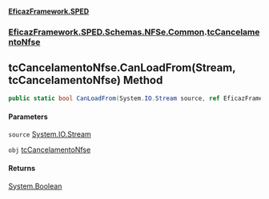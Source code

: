 #### [EficazFramework.SPED](EficazFrameworkSPED.md 'EficazFramework SPED')
### [EficazFramework.SPED.Schemas.NFSe.Common](EficazFramework.SPED.Schemas.NFSe.Common.md 'EficazFramework.SPED.Schemas.NFSe.Common').[tcCancelamentoNfse](EficazFramework.SPED.Schemas.NFSe.Common/tcCancelamentoNfse.md 'EficazFramework.SPED.Schemas.NFSe.Common.tcCancelamentoNfse')

## tcCancelamentoNfse.CanLoadFrom(Stream, tcCancelamentoNfse) Method

```csharp
public static bool CanLoadFrom(System.IO.Stream source, ref EficazFramework.SPED.Schemas.NFSe.Common.tcCancelamentoNfse obj);
```
#### Parameters

<a name='EficazFramework.SPED.Schemas.NFSe.Common.tcCancelamentoNfse.CanLoadFrom(System.IO.Stream,EficazFramework.SPED.Schemas.NFSe.Common.tcCancelamentoNfse).source'></a>

`source` [System.IO.Stream](https://docs.microsoft.com/en-us/dotnet/api/System.IO.Stream 'System.IO.Stream')

<a name='EficazFramework.SPED.Schemas.NFSe.Common.tcCancelamentoNfse.CanLoadFrom(System.IO.Stream,EficazFramework.SPED.Schemas.NFSe.Common.tcCancelamentoNfse).obj'></a>

`obj` [tcCancelamentoNfse](EficazFramework.SPED.Schemas.NFSe.Common/tcCancelamentoNfse.md 'EficazFramework.SPED.Schemas.NFSe.Common.tcCancelamentoNfse')

#### Returns
[System.Boolean](https://docs.microsoft.com/en-us/dotnet/api/System.Boolean 'System.Boolean')